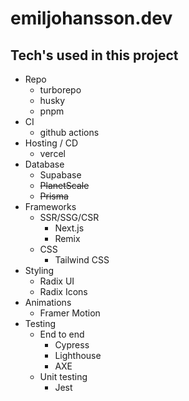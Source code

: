 # emiljohansson.dev

## Tech's used in this project

* Repo
  * turborepo
  * husky
  * pnpm
* CI
  * github actions
* Hosting / CD
  * vercel
* Database
  * Supabase
  * ~~PlanetScale~~
  * ~~Prisma~~
* Frameworks
  * SSR/SSG/CSR
    * Next.js
    * Remix
  * CSS
    * Tailwind CSS
* Styling
  * Radix UI
  * Radix Icons
* Animations
  * Framer Motion
* Testing
  * End to end
    * Cypress
    * Lighthouse
    * AXE
  * Unit testing
    * Jest

